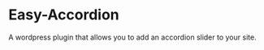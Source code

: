 Easy-Accordion
==============

A wordpress plugin that allows you to add an accordion slider to your site.
